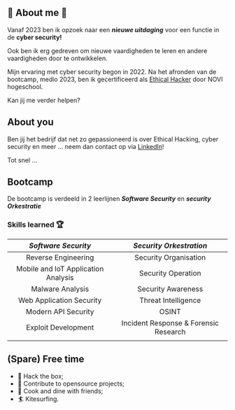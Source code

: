 ## :man: About me :man:

Vanaf 2023 ben ik opzoek naar een ***nieuwe uitdaging*** voor een functie in de **cyber security!**

Ook ben ik erg gedreven om nieuwe vaardigheden te leren en andere vaardigheden door te ontwikkelen. 

Mijn ervaring met cyber security begon in 2022.
Na het afronden van de bootcamp, medio 2023,
ben ik gecertificeerd als [Ethical Hacker](https://www.novi.nl/ethical-hacker/) door NOVI hogeschool. 

Kan jij me verder helpen? 

## About you

Ben jij het bedrijf dat net zo gepassioneerd is over Ethical Hacking, cyber security en meer ... neem dan contact op via [LinkedIn](https://www.linkedin.com/in/alex-crom-76aa4448/)!

Tot snel ...


## Bootcamp
De bootcamp is verdeeld in 2 leerlijnen  ***Software Security***  en ***security Orkestratie***
### Skills learned :trophy:
|          ***Software Security***          |         ***Security Orkestration***         |
|:-----------------------------------:|:-------------------------------------:|
|         Reverse Engineering         |         Security Organisation         |
| Mobile and IoT Application Analysis |          Security Operation           |
|          Malware Analysis           |          Security Awareness           |
|      Web Application Security       |          Threat Intelligence          |
|         Modern API Security         |                 OSINT                 |
|         Exploit Development         | Incident Response & Forensic Research |
|                                     |                                       |



## (Spare) Free time
- :angel: Hack the box;
- :scroll: Contribute to opensource projects;
- :meat_on_bone: Cook and dine with friends;
- :surfer: Kitesurfing.
